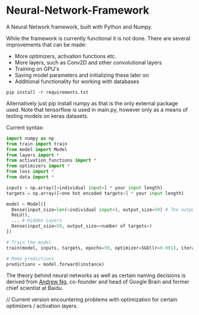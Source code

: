 # Neural-Network-Framework
A Neural Network framework, built with Python and Numpy.

While the framework is currently functional it is not done. There are several improvements that can be made:
- More optimizers, activation functions etc.
- More layers, such as Conv2D and other convolutional layers
- Training on GPU's
- Saving model parameters and initializing these later on
- Additional functionality for working with databases

```
pip install -r requirements.txt
```
Alternatively just pip install numpy as that is the only external package used. Note that tensorflow is used in main.py, however only as a means of testing models on keras datasets.

Current syntax:
```python
import numpy as np
from train import train
from model import Model
from layers import *
from activation_functions import *
from optimizers import *
from loss import *
from data import *

inputs = np.array([<individual input>] * your input length)
targets = np.array([<one hot encoded targets>] * your input length)

model = Model([
  Dense(input_size=len(<individual input>), output_size=50) # The output size can be whatever you want
  ReLU(),
  ... # Hidden Layers
  Dense(input_size=50, output_size=<number of targets>)
])

# Train the model
train(model, inputs, targets, epochs=50, optimizer=SGD(lr=0.001), iterator=BatchIterator(batch_size=32), loss=TSE()) # Parameters can, of course, be customized

# Make predictions
predictions = model.forward(instance)
```

The theory behind neural networks as well as certain naming decisions is derived from <a href="https://www.youtube.com/c/Deeplearningai">Andrew Ng</a>, co-founder and head of Google Brain and former chief scientist at Baidu.

// Current version encountering problems with optimization for certain optimizers / activation layers.
